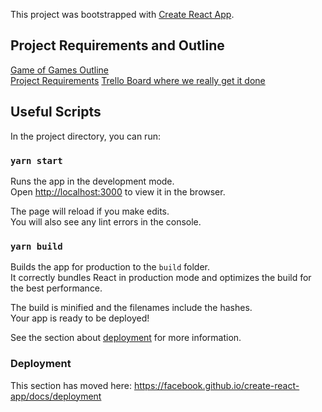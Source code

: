 This project was bootstrapped with [Create React App](https://github.com/facebook/create-react-app).

## Project Requirements and Outline
[Game of Games Outline](https://docs.google.com/document/d/1EZEcejj0oLC5dcbhNOAcwCLefapvezCwE0_WYkXPYko/edit)<br/>
[Project Requirements](https://docs.google.com/document/d/1jRI156IdPbwpjv9eQDhlIh7sF8jMBGV6jbQsDYEHlN0/edit?usp=sharing)
[Trello Board where we really get it done](https://trello.com/b/TLPQQL9s/game-of-games)





## Useful Scripts

In the project directory, you can run:

### `yarn start`

Runs the app in the development mode.<br />
Open [http://localhost:3000](http://localhost:3000) to view it in the browser.

The page will reload if you make edits.<br />
You will also see any lint errors in the console.


### `yarn build`

Builds the app for production to the `build` folder.<br />
It correctly bundles React in production mode and optimizes the build for the best performance.

The build is minified and the filenames include the hashes.<br />
Your app is ready to be deployed!

See the section about [deployment](https://facebook.github.io/create-react-app/docs/deployment) for more information.


### Deployment

This section has moved here: https://facebook.github.io/create-react-app/docs/deployment

